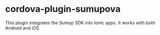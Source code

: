 # cordova-plugin-sumupova

This plugin integrates the Sumup SDK into Ionic apps. It works with both Android and iOS

